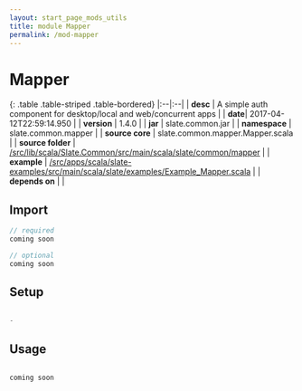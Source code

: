 ```yaml
---
layout: start_page_mods_utils
title: module Mapper
permalink: /mod-mapper
---
```


# Mapper

{: .table .table-striped .table-bordered}
|:--|:--|
| **desc** | A simple auth component for desktop/local and web/concurrent apps | 
| **date**| 2017-04-12T22:59:14.950 |
| **version** | 1.4.0  |
| **jar** | slate.common.jar  |
| **namespace** | slate.common.mapper  |
| **source core** | slate.common.mapper.Mapper.scala  |
| **source folder** | [/src/lib/scala/Slate.Common/src/main/scala/slate/common/mapper](https://github.com/code-helix/slatekit/tree/master/src/lib/scala/Slate.Common/src/main/scala/slate/common/mapper)  |
| **example** | [/src/apps/scala/slate-examples/src/main/scala/slate/examples/Example_Mapper.scala](https://github.com/code-helix/slatekit/tree/master/src/apps/scala/slate-examples/src/main/scala/slate/examples/Example_Mapper.scala) |
| **depends on** |   |

## Import
```scala 
// required 
coming soon

// optional 
coming soon

```

## Setup
```scala

-

```

## Usage
```scala

coming soon

```

